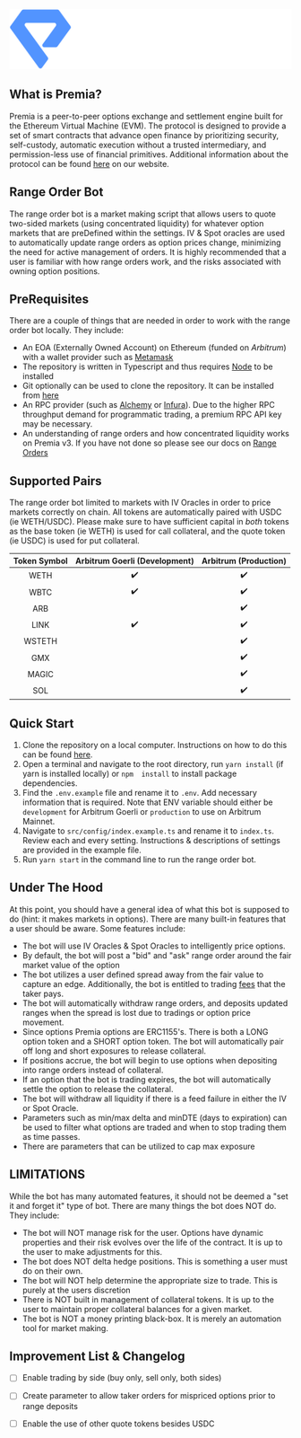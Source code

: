 <div align="center">
  <img src=".github/img/premia.png" alt=''>
</div>

## What is Premia?

Premia is a peer-to-peer options exchange and settlement engine built for the Ethereum Virtual Machine (EVM).
The protocol is designed to provide a set of smart contracts that advance open finance by prioritizing security,
self-custody, automatic execution without a trusted intermediary, and permission-less use of financial primitives.
Additional information about the protocol can be found [here](https://docs.premia.blue/) on our website.

## Range Order Bot

The range order bot is a market making script that allows users to quote two-sided markets (using concentrated
liquidity) for whatever option markets that are preDefined within the settings. IV & Spot oracles are used to 
automatically update range orders as option prices change, minimizing the need for active management of orders. It is 
highly recommended that a user is familiar with how range orders work, and the risks associated with owning option positions.

## PreRequisites

There are a couple of things that are needed in order to work with the range order bot locally. They include:

- An EOA (Externally Owned Account) on Ethereum (funded on _Arbitrum_) with a wallet provider such as [Metamask](https://metamask.io/)
- The repository is written in Typescript and thus requires [Node](https://nodejs.org/en/download) to be installed
- Git optionally can be used to clone the repository. It can be installed from [here](https://git-scm.com/downloads)
- An RPC provider (such as [Alchemy](https://www.alchemy.com/) or [Infura](https://www.infura.io/)). Due to the higher RPC throughput demand for programmatic trading, a premium RPC API key may be necessary.
- An understanding of range orders and how concentrated liquidity works on Premia v3. If you have not done so please
  see our docs on [Range Orders](https://docs.premia.blue/the-premia-protocol/concepts/lp-range-orders)

## Supported Pairs

The range order bot limited to markets with IV Oracles in order to price markets correctly on chain. All tokens are
automatically paired with USDC (ie WETH/USDC). Please make sure to have sufficient capital in _both_ tokens as the
base token (ie WETH) is used for call collateral, and the quote token (ie USDC) is used for put collateral.

<div align="center">

| Token Symbol | Arbitrum Goerli (Development) | Arbitrum (Production) |
|:------------:| :---------------------------: | :-------------------: |
|     WETH     |      :heavy_check_mark:       |  :heavy_check_mark:   |
|     WBTC     |      :heavy_check_mark:       |  :heavy_check_mark:   |
|     ARB      |                               |  :heavy_check_mark:   |
|     LINK     |      :heavy_check_mark:       |  :heavy_check_mark:   |
|    WSTETH    |                               |  :heavy_check_mark:   |
|     GMX      |                               |  :heavy_check_mark:   |
|    MAGIC     |                               |  :heavy_check_mark:   |
|     SOL      |                               |  :heavy_check_mark:   |

</div>

## Quick Start

1. Clone the repository on a local computer. Instructions on how to do this can be found [here](https://docs.github.com/en/repositories/creating-and-managing-repositories/cloning-a-repository).
2. Open a terminal and navigate to the root directory, run `yarn install` (if yarn is installed locally) or `npm 
   install` to install package dependencies.
3. Find the `.env.example` file and rename it to `.env`.  Add necessary information that is required. Note that ENV 
   variable should either be `development` for Arbitrum Goerli or `production` to use on Arbitrum Mainnet.
4. Navigate to `src/config/index.example.ts` and rename it to `index.ts`. Review each and every setting. Instructions & descriptions of settings are provided in the example file.
5. Run `yarn start` in the command line to run the range order bot.

## Under The Hood

At this point, you should have a general idea of what this bot is supposed to do (hint: it makes markets in options).
There are many built-in features that a user should be aware.  Some features include:

- The bot will use IV Oracles & Spot Oracles to intelligently price options.
- By default, the bot will post a "bid" and "ask" range order around the fair market value of the option
- The bot utilizes a user defined spread away from the fair value to capture an edge.  Additionally, the bot is 
  entitled to trading [fees](https://docs.premia.blue/the-premia-protocol/concepts/fees) that the taker pays.
- The bot will automatically withdraw range orders, and deposits updated ranges when the spread is lost due to 
  tradings or option price movement.
- Since options Premia options are ERC1155's. There is both a LONG option token and a SHORT option token.  The 
  bot will automatically pair off long and short exposures to release collateral. 
- If positions accrue, the bot will begin to use options when depositing into range orders instead of collateral.
- If an option that the bot is trading expires, the bot will automatically settle the option to release the collateral.
- The bot will withdraw all liquidity if there is a feed failure in either the IV or Spot Oracle.
- Parameters such as min/max delta and minDTE (days to expiration) can be used to filter what options are traded and 
  when to stop trading them as time passes.
- There are parameters that can be utilized to cap max exposure

## LIMITATIONS
While the bot has many automated features, it should not be deemed a "set it and forget it" type of bot.  There are 
many things the bot does NOT do.  They include:

- The bot will NOT manage risk for the user.  Options have dynamic properties and their risk evolves over the life 
  of the contract. It is up to the user to make adjustments for this.
- The bot does NOT delta hedge positions.  This is something a user must do on their own.
- The bot will NOT help determine the appropriate size to trade. This is purely at the users discretion
- There is NOT built in management of collateral tokens.  It is up to the user to maintain proper collateral 
  balances for a given market.
- The bot is NOT a money printing black-box. It is merely an automation tool for market making.

## Improvement List & Changelog
-[ ] Enable trading by side (buy only, sell only, both sides)

-[ ] Create parameter to allow taker orders for mispriced options prior to range deposits

-[ ] Enable the use of other quote tokens besides USDC
